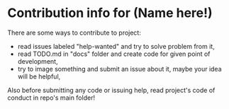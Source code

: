 # Contribution info for (Name here!)

There are some ways to contribute to project:
- read issues labeled "help-wanted" and try to solve problem from it,
- read TODO.md in "docs" folder and create code for given point of development,
- try to image something and submit an issue about it, maybe your idea will be helpful,

Also before submitting any code or issuing help, read project's code of conduct in repo's main folder!